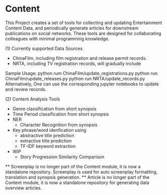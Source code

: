 # Content

This Project creates a set of tools for collecting and updating Entertainment Content Data, and periodically generate articles for downstream publications on social networks. These tools are designed for collaborating colleagues with minimal programming knowledge.

(1) Currently supported Data Sources
  - ChinaFilm, including film registration and release permit records.
  - NRTA, including TV registration records, will gradually include
  
  Sample Usage: python rum ChinaFilm/update_registrations.py
                python run ChinaFilm/update_releases.py
                python run NRTA/update_records.py
  Alternatively, One can use the corresponding jupyter notebooks to update and review records.


(2) Content Analysis Tools
  - Genre classification from short synopsis
  - Time Period classification from short synopsis
  - NER
    - Character Recognition from synopsis
  - Key phrase/word idenfication using 
    - abstractive title prediction
    - extractive title prediction
    - TF-IDF keyword extraction
  - WIP
    - Story Progression Similarity Comparison

** Screenplay is no longer part of the Content module, it is now a standalone repository. Screenplay is used for auto screenplay formatting, translation and synopsis generation.
** Article is no longer part of the Content module, it is now a standalone repository for generating data overview articles.

